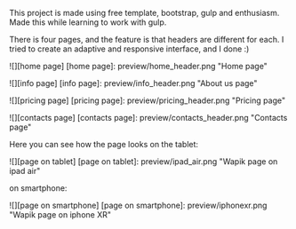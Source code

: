 This project is made using free template, bootstrap, gulp and enthusiasm. Made this while learning to work with gulp.

There is four pages, and the feature is that headers are different for each. I tried to create an adaptive and responsive interface, and I done :)

![][home page]
[home page]: preview/home_header.png "Home page"

![][info page]
[info page]: preview/info_header.png "About us page"

![][pricing page]
[pricing page]: preview/pricing_header.png "Pricing page"

![][contacts page]
[contacts page]: preview/contacts_header.png "Contacts page"

Here you can see how the page looks on the tablet:

![][page on tablet]
[page on tablet]: preview/ipad_air.png "Wapik page on ipad air"

on smartphone:

![][page on smartphone]
[page on smartphone]: preview/iphonexr.png "Wapik page on iphone XR"

